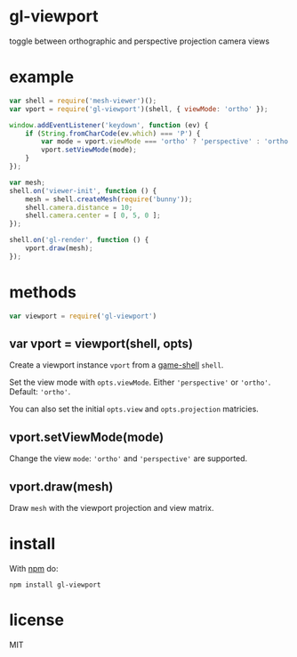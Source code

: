 # gl-viewport

toggle between orthographic and perspective projection camera views

# example

``` js
var shell = require('mesh-viewer')();
var vport = require('gl-viewport')(shell, { viewMode: 'ortho' });

window.addEventListener('keydown', function (ev) {
    if (String.fromCharCode(ev.which) === 'P') {
        var mode = vport.viewMode === 'ortho' ? 'perspective' : 'ortho';
        vport.setViewMode(mode);
    }
});

var mesh;
shell.on('viewer-init', function () {
    mesh = shell.createMesh(require('bunny'));
    shell.camera.distance = 10;
    shell.camera.center = [ 0, 5, 0 ];
});

shell.on('gl-render', function () {
    vport.draw(mesh);
});
```

# methods

``` js
var viewport = require('gl-viewport')
```

## var vport = viewport(shell, opts)

Create a viewport instance `vport` from a
[game-shell](https://www.npmjs.org/package/game-shell) `shell`.

Set the view mode with `opts.viewMode`. Either `'perspective'` or `'ortho'`.
Default: `'ortho'`.

You can also set the initial `opts.view` and `opts.projection` matricies.

## vport.setViewMode(mode)

Change the view `mode`: `'ortho'` and `'perspective'` are supported.

## vport.draw(mesh)

Draw `mesh` with the viewport projection and view matrix.

# install

With [npm](https://npmjs.org) do:

```
npm install gl-viewport
```

# license

MIT
